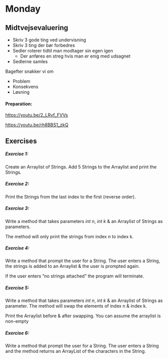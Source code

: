 # Monday



## Midtvejsevaluering

- Skriv 3 gode ting ved undervisning
- Skriv 3 ting der bør forbedres
- Sedler roterer tidtil man modtager sin egen igen
  - Der anføres en streg hvis man er enig med udsagnet
- Sedlerne samles



Bagefter snakker vi om

- Problem
- Konsekvens
- Løsning



#### Preparation: 

https://youtu.be/2_LRyf_FVVs

https://youtu.be/rh8BBS1_zkQ



## Exercises

##### Exercise 1:

Create an Arraylist of Strings. Add 5 Strings to the Arraylist and print the Strings.



##### Exercise 2:

Print the Strings from the last index to the first (reverse order).



##### Exercise 3:

Write a method that takes parameters *int n*, *int k* & an Arraylist of Strings as parameters.

The method will only print the strings from index n to index k.



##### Exercise 4: 

Write a method that prompt the user for a String.  The user enters a String, the strings is added to an Arraylist & the user is prompted again.  

If the user enters ”no strings attached” the program will terminate.



##### Exercise 5:

Write a method that takes parameters *int n*, *int k* & an Arraylist of Strings as parameter. The method will swap the elements of index n & index k. 

Print the Arraylist before & after swapping. You can assume the arraylist is non-empty



##### Exercise 6: 

Write a method that prompt the user for a String. The user enters a String and the method returns an ArrayList of the characters in the String.
